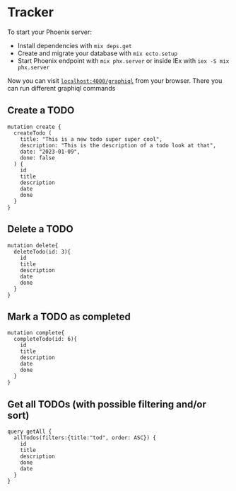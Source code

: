 # Tracker

To start your Phoenix server:

- Install dependencies with `mix deps.get`
- Create and migrate your database with `mix ecto.setup`
- Start Phoenix endpoint with `mix phx.server` or inside IEx with `iex -S mix phx.server`

Now you can visit [`localhost:4000/graphiql`](http://localhost:4000/graphiql) from your browser. There you can run different graphiql commands

## Create a TODO

```
mutation create {
  createTodo (
    title: "This is a new todo super super cool",
    description: "This is the description of a todo look at that",
    date: "2023-01-09",
    done: false
  ) {
    id
    title
    description
    date
    done
  }
}
```

## Delete a TODO

```
mutation delete{
  deleteTodo(id: 3){
    id
    title
    description
    date
    done
  }
}
```

## Mark a TODO as completed

```
mutation complete{
  completeTodo(id: 6){
    id
    title
    description
    date
    done
  }
}
```

## Get all TODOs (with possible filtering and/or sort)

```
query getAll {
  allTodos(filters:{title:"tod", order: ASC}) {
    id
    title
    description
    done
    date
  }
}
```

<!-- Ready to run in production? Please [check our deployment guides](https://hexdocs.pm/phoenix/deployment.html). -->

<!-- ## Learn more

- Official website: https://www.phoenixframework.org/
- Guides: https://hexdocs.pm/phoenix/overview.html
- Docs: https://hexdocs.pm/phoenix
- Forum: https://elixirforum.com/c/phoenix-forum
- Source: https://github.com/phoenixframework/phoenix -->
